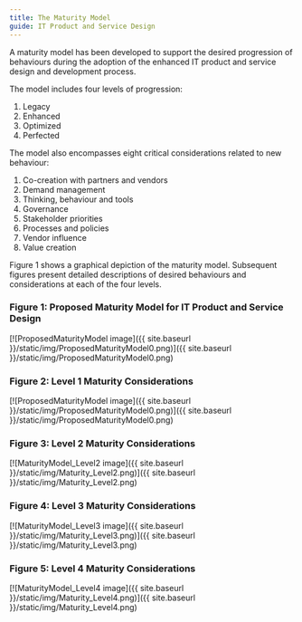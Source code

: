 ```yaml
---
title: The Maturity Model
guide: IT Product and Service Design
---
```


A maturity model has been developed to support the desired progression of behaviours during the adoption of the enhanced IT product and service design and development process.

The model includes four levels of progression:

1. Legacy
1. Enhanced
1. Optimized
1. Perfected

The model also encompasses eight critical considerations related to new behaviour:

1. Co-creation with partners and vendors
1. Demand management
1. Thinking, behaviour and tools
1. Governance
1. Stakeholder priorities
1. Processes and policies
1. Vendor influence
1. Value creation

Figure 1 shows a graphical depiction of the maturity model. Subsequent figures present detailed descriptions of desired behaviours and considerations at each of the four levels.

### Figure 1: Proposed Maturity Model for IT Product and Service Design

[![ProposedMaturityModel image]({{ site.baseurl }}/static/img/ProposedMaturityModel0.png)]({{ site.baseurl }}/static/img/ProposedMaturityModel0.png)

### Figure 2: Level 1 Maturity Considerations

[![ProposedMaturityModel image]({{ site.baseurl }}/static/img/ProposedMaturityModel0.png)]({{ site.baseurl }}/static/img/ProposedMaturityModel0.png)

### Figure 3: Level 2 Maturity Considerations

[![MaturityModel_Level2 image]({{ site.baseurl }}/static/img/Maturity_Level2.png)]({{ site.baseurl }}/static/img/Maturity_Level2.png)

### Figure 4: Level 3 Maturity Considerations

[![MaturityModel_Level3 image]({{ site.baseurl }}/static/img/Maturity_Level3.png)]({{ site.baseurl }}/static/img/Maturity_Level3.png)

### Figure 5: Level 4 Maturity Considerations

[![MaturityModel_Level4 image]({{ site.baseurl }}/static/img/Maturity_Level4.png)]({{ site.baseurl }}/static/img/Maturity_Level4.png)
